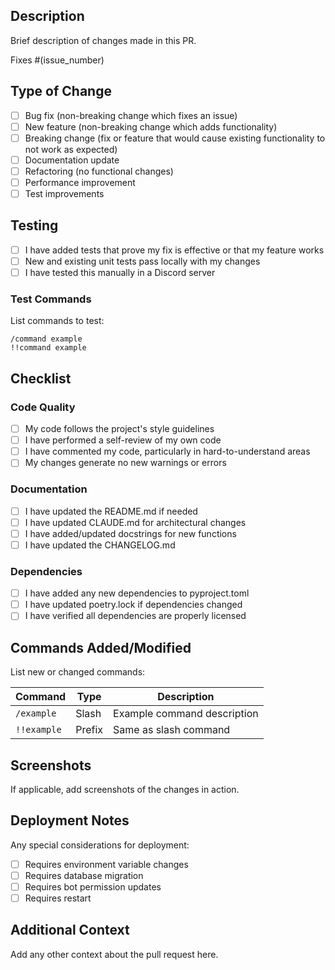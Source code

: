 ## Description
Brief description of changes made in this PR.

Fixes #(issue_number)

## Type of Change
- [ ] Bug fix (non-breaking change which fixes an issue)
- [ ] New feature (non-breaking change which adds functionality)
- [ ] Breaking change (fix or feature that would cause existing functionality to not work as expected)
- [ ] Documentation update
- [ ] Refactoring (no functional changes)
- [ ] Performance improvement
- [ ] Test improvements

## Testing
- [ ] I have added tests that prove my fix is effective or that my feature works
- [ ] New and existing unit tests pass locally with my changes
- [ ] I have tested this manually in a Discord server

### Test Commands
List commands to test:
```
/command example
!!command example
```

## Checklist
### Code Quality
- [ ] My code follows the project's style guidelines
- [ ] I have performed a self-review of my own code
- [ ] I have commented my code, particularly in hard-to-understand areas
- [ ] My changes generate no new warnings or errors

### Documentation
- [ ] I have updated the README.md if needed
- [ ] I have updated CLAUDE.md for architectural changes
- [ ] I have added/updated docstrings for new functions
- [ ] I have updated the CHANGELOG.md

### Dependencies
- [ ] I have added any new dependencies to pyproject.toml
- [ ] I have updated poetry.lock if dependencies changed
- [ ] I have verified all dependencies are properly licensed

## Commands Added/Modified
List new or changed commands:

| Command | Type | Description |
|---------|------|-------------|
| `/example` | Slash | Example command description |
| `!!example` | Prefix | Same as slash command |

## Screenshots
If applicable, add screenshots of the changes in action.

## Deployment Notes
Any special considerations for deployment:
- [ ] Requires environment variable changes
- [ ] Requires database migration
- [ ] Requires bot permission updates
- [ ] Requires restart

## Additional Context
Add any other context about the pull request here. 